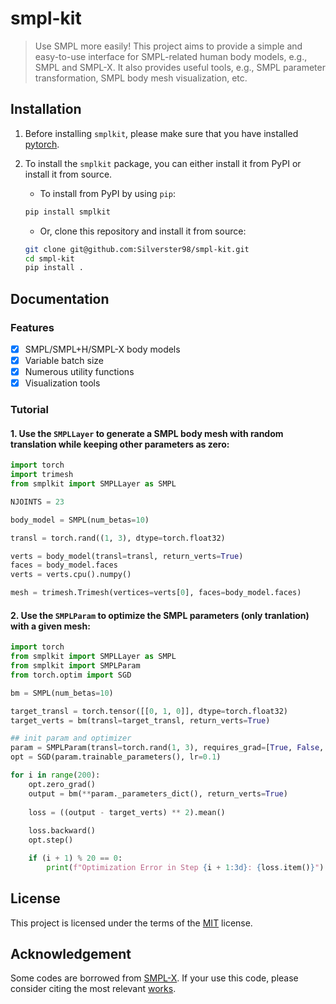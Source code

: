 # smpl-kit
> Use SMPL more easily! This project aims to provide a simple and easy-to-use interface for SMPL-related human body models, e.g., SMPL and SMPL-X. It also provides useful tools, e.g., SMPL parameter transformation, SMPL body mesh visualization, etc.

## Installation

1. Before installing `smplkit`, please make sure that you have installed [pytorch](https://pytorch.org/).


2. To install the `smplkit` package, you can either install it from PyPI or install it from source.

   - To install from PyPI by using `pip`:

   ```bash
   pip install smplkit
   ```

   - Or, clone this repository and install it from source:

   ```bash
   git clone git@github.com:Silverster98/smpl-kit.git
   cd smpl-kit
   pip install .
   ```

## Documentation

### Features

- [x] SMPL/SMPL+H/SMPL-X body models
- [x] Variable batch size
- [x] Numerous utility functions
- [x] Visualization tools

### Tutorial

#### 1. Use the `SMPLLayer` to generate a SMPL body mesh with random translation while keeping other parameters as zero:

```python
import torch
import trimesh
from smplkit import SMPLLayer as SMPL

NJOINTS = 23

body_model = SMPL(num_betas=10)

transl = torch.rand((1, 3), dtype=torch.float32)

verts = body_model(transl=transl, return_verts=True)
faces = body_model.faces
verts = verts.cpu().numpy()

mesh = trimesh.Trimesh(vertices=verts[0], faces=body_model.faces)
```

#### 2. Use the `SMPLParam` to optimize the SMPL parameters (**only tranlation**) with a given mesh:

```python
import torch
from smplkit import SMPLLayer as SMPL
from smplkit import SMPLParam
from torch.optim import SGD

bm = SMPL(num_betas=10)

target_transl = torch.tensor([[0, 1, 0]], dtype=torch.float32)
target_verts = bm(transl=target_transl, return_verts=True)

## init param and optimizer
param = SMPLParam(transl=torch.rand(1, 3), requires_grad=[True, False, False, False])
opt = SGD(param.trainable_parameters(), lr=0.1)

for i in range(200):
    opt.zero_grad()
    output = bm(**param._parameters_dict(), return_verts=True)
    
    loss = ((output - target_verts) ** 2).mean()
    
    loss.backward()
    opt.step()

    if (i + 1) % 20 == 0:
        print(f"Optimization Error in Step {i + 1:3d}: {loss.item()}")
```

## License

This project is licensed under the terms of the [MIT](LICENSE) license.

## Acknowledgement

Some codes are borrowed from [SMPL-X](https://github.com/vchoutas/smplx). If your use this code, please consider citing the most relevant [works](https://github.com/vchoutas/smplx#citation).
